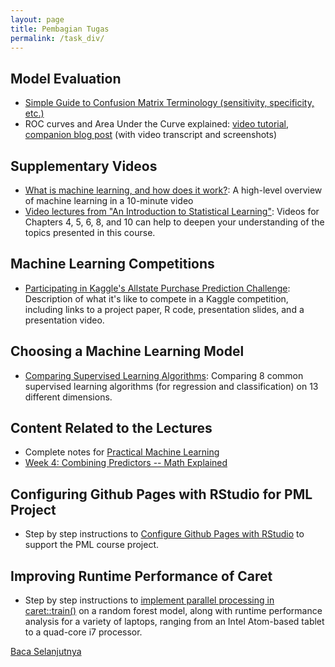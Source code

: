 ```yaml
---
layout: page
title: Pembagian Tugas
permalink: /task_div/
---
```


## Model Evaluation

- [Simple Guide to Confusion Matrix Terminology (sensitivity, specificity, etc.)](http://www.dataschool.io/simple-guide-to-confusion-matrix-terminology/)
- ROC curves and Area Under the Curve explained: [video tutorial](http://youtu.be/OAl6eAyP-yo), [companion blog post](http://www.dataschool.io/roc-curves-and-auc-explained/) (with video transcript and screenshots)

## Supplementary Videos

- [What is machine learning, and how does it work?](https://www.youtube.com/watch?v=elojMnjn4kk): A high-level overview of machine learning in a 10-minute video
- [Video lectures from "An Introduction to Statistical Learning"](http://www.dataschool.io/15-hours-of-expert-machine-learning-videos/): Videos for Chapters 4, 5, 6, 8, and 10 can help to deepen your understanding of the topics presented in this course.

## Machine Learning Competitions

- [Participating in Kaggle's Allstate Purchase Prediction Challenge](http://www.dataschool.io/kaggle-allstate-purchase-prediction-challenge/): Description of what it's like to compete in a Kaggle competition, including links to a project paper, R code, presentation slides, and a presentation video.

## Choosing a Machine Learning Model

- [Comparing Supervised Learning Algorithms](http://www.dataschool.io/comparing-supervised-learning-algorithms/): Comparing 8 common supervised learning algorithms (for regression and classification) on 13 different dimensions.

## Content Related to the Lectures

- Complete notes for [Practical Machine Learning](http://sux13.github.io/DataScienceSpCourseNotes/)
- [Week 4: Combining Predictors -- Math Explained](https://github.com/lgreski/datasciencectacontent/blob/master/markdown/pml-combiningPredictorsBinomial.md)

## Configuring Github Pages with RStudio for PML Project 

- Step by step instructions to [Configure Github Pages with RStudio](https://github.com/lgreski/datasciencectacontent/blob/master/markdown/pml-ghPagesSetup.md) to support the PML course project. 

## Improving Runtime Performance of Caret 

- Step by step instructions to [implement parallel processing in caret::train()](https://github.com/lgreski/datasciencectacontent/blob/master/markdown/pml-randomForestPerformance.md) on a random forest model, along with runtime performance analysis for a variety of laptops, ranging from an Intel Atom-based tablet to a quad-core i7 processor. 

[Baca Selanjutnya](./scan_qr)

